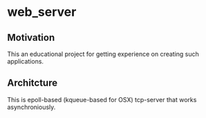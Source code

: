 # web_server

## Motivation

This an educational project for getting experience on creating such applications.

## Architcture

This is epoll-based (kqueue-based for OSX) tcp-server that works asynchroniously.
